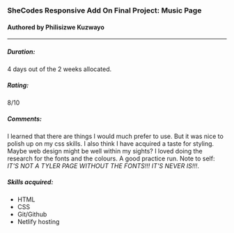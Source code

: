 ### SheCodes Responsive Add On Final Project: Music Page
#### Authored by Philisizwe Kuzwayo
---

##### Duration:
4 days out of the 2 weeks allocated.

##### Rating:
8/10

##### Comments:
I learned that there are things I would much prefer to use. But it was nice to polish up on my css skills. I also think I have acquired a taste for styling. Maybe web design might be well within my sights? I loved doing the research for the fonts and the colours. A good practice run. Note to self: *IT'S NOT A TYLER PAGE WITHOUT THE FONTS!!! IT'S NEVER IS!!!*.

##### Skills acquired:
* HTML
* CSS
* Git/Github
* Netlify hosting